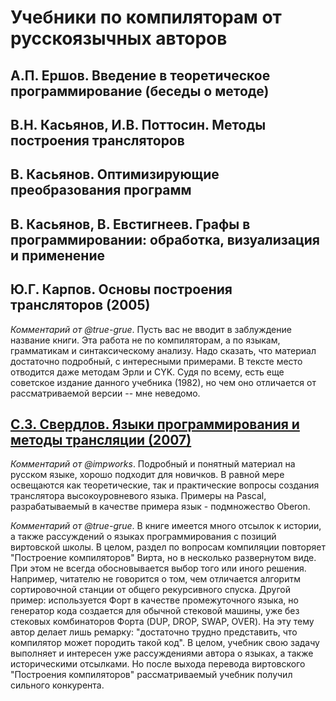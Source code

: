 # Учебники по компиляторам от русскоязычных авторов

## А.П. Ершов. Введение в теоретическое программирование (беседы о методе)

## В.Н. Касьянов, И.В. Поттосин. Методы построения трансляторов

## В. Касьянов. Оптимизирующие преобразования программ

## В. Касьянов, В. Евстигнеев. Графы в программировании: обработка, визуализация и применение

## Ю.Г. Карпов. Основы построения трансляторов (2005)

*Комментарий от @true-grue*. Пусть вас не вводит в заблуждение название книги. Эта работа не по компиляторам, а по языкам, грамматикам и синтаксическому анализу. Надо сказать, что материал достаточно подробный, с интересными примерами. В тексте место отводится даже методам Эрли и CYK. Судя по всему, есть еще советское издание данного учебника (1982), но чем оно отличается от рассматриваемой версии -- мне неведомо.

## [С.З. Свердлов. Языки программирования и методы трансляции (2007)](http://publ.lib.ru/ARCHIVES/S/SVERDLOV_Sergey_Zalmanovich/Sverdlov_S.Z._Yazyki_programmirovaniya_i_metody_translyacii.(2007).[djv-fax].zip)

*Комментарий от @impworks*. Подробный и понятный материал на русском языке, хорошо подходит для новичков. В равной мере освещаются как теоретические, так и практические вопросы создания транслятора высокоуровневого языка. Примеры на Pascal, разрабатываемый в качестве примера язык - подмножество Oberon.

*Комментарий от @true-grue*. В книге имеется много отсылок к истории, а также рассуждений о языках программирования с позиций виртовской школы. В целом, раздел по вопросам компиляции повторяет "Построение компиляторов" Вирта, но в несколько развернутом виде. При этом не всегда обосновывается выбор того или иного решения. Например, читателю не говорится о том, чем отличается алгоритм сортировочной станции от общего рекурсивного спуска. Другой пример: используется Форт в качестве промежуточного языка, но генератор кода создается для обычной стековой машины, уже без стековых комбинаторов Форта (DUP, DROP, SWAP, OVER). На эту тему автор делает лишь ремарку: "достаточно трудно представить, что компилятор может породить такой код". В целом, учебник свою задачу выполняет и интересен уже рассуждениями автора о языках, а также историческими отсылками. Но после выхода перевода виртовского "Построения компиляторов" рассматриваемый учебник получил сильного конкурента.
